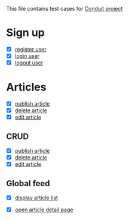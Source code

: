 This file contains test cases for [Conduit project](https://demo.realworld.io/)

# Sign up
* [x] [register user](register_user.md)
* [x] [login user](login_user.md)
* [x] [logout user](logout_user.md)

# Articles 
* [x] [publish article](publish_article.md)
* [x] [delete article](delete_article.md)
* [x] [edit article](edit_article.md)

## CRUD
* [x] [publish article](articles/publish_article.md)
* [x] [delete article](articles/delete_article.md)
* [x] [edit article](articles/edit_article.md)

## Global feed
* [x] [display article list](global_feed/display_article_list.md)
* [x] [open article detail page](global_feed/pen_article_detail_page.md)


